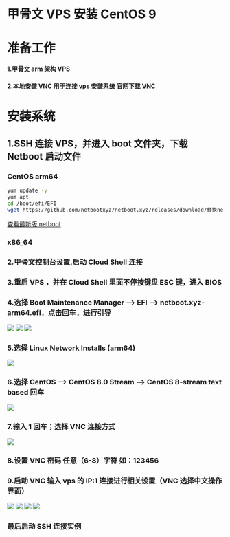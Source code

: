 # 甲骨文 VPS 安装 CentOS 9  

# 准备工作

#### 1.甲骨文 arm 架构 VPS

#### 2.本地安装 VNC 用于连接 vps 安装系统 [官网下载 VNC](https://www.realvnc.com/)

# 安装系统

## 1.SSH 连接 VPS，并进入 boot 文件夹，下载 Netboot 启动文件
  
### CentOS arm64

```bash
yum update -y
yum apt
cd /boot/efi/EFI
wget https://github.com/netbootxyz/netboot.xyz/releases/download/替换netboot最新版本号/netboot.xyz-arm64.efi
```
[查看最新版 netboot](https://github.com/netbootxyz/netboot.xyz)

### x86_64
  
### 2.甲骨文控制台设置,启动 Cloud Shell 连接

### 3.重启 VPS ，并在 Cloud Shell 里面不停按键盘 ESC 键，进入 BIOS

### 4.选择 Boot Maintenance Manager —> EFI —> netboot.xyz-arm64.efi，点击回车，进行引导

<img src="https://github.com/Skyler-May/OracleCloud-ReSystem/blob/main/CentOS/img/1.jpg" />

<img src="https://github.com/Skyler-May/OracleCloud-ReSystem/blob/main/CentOS/img/2.jpg" />

<img src="https://github.com/Skyler-May/OracleCloud-ReSystem/blob/main/CentOS/img/3.jpg" />

### 5.选择 Linux Network Installs (arm64)

<img src="https://github.com/Skyler-May/OracleCloud-ReSystem/blob/main/CentOS/img/4.jpg" />

### 6.选择 CentOS —> CentOS 8.0 Stream —> CentOS 8-stream text based 回车

<img src="https://github.com/Skyler-May/OracleCloud-ReSystem/blob/main/CentOS/img/5.jpg" />

### 7.输入 1 回车；选择 VNC 连接方式

<img src="https://github.com/Skyler-May/OracleCloud-ReSystem/blob/main/CentOS/img/6.jpg" />

### 8.设置 VNC 密码 任意（6-8）字符 如：123456
  
### 9.启动 VNC 输入 vps 的 IP:1 连接进行相关设置（VNC 选择中文操作界面）

<img src="https://github.com/Skyler-May/OracleCloud-ReSystem/blob/main/CentOS/img/7.jpg" />

<img src="https://github.com/Skyler-May/OracleCloud-ReSystem/blob/main/CentOS/img/8.jpg" />

<img src="https://github.com/Skyler-May/OracleCloud-ReSystem/blob/main/CentOS/img/9.jpg" />

<img src="https://github.com/Skyler-May/OracleCloud-ReSystem/blob/main/CentOS/img/10.jpg" />

### 最后启动 SSH 连接实例
